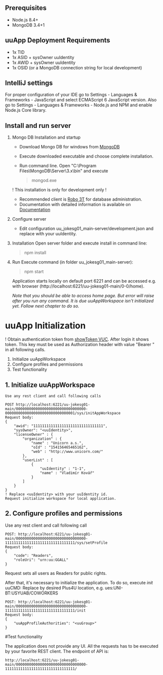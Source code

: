## Prerequisites
- Node.js 8.4+
- MongoDB 3.4+1

## uuApp Deployment Requirements
- 1x TID
- 1x ASID + sysOwner uuIdentity
- 1x AWID + sysOwner uuIdentity
- 1x OSID (or a MongoDB connection string for local development)
      
## IntelliJ settings
For proper configuration of your IDE go to Settings - Languages & Frameworks - JavaScript and select ECMAScript 6 JavaScript version. 
Also go to Settings - Languages & Frameworks - Node.js and NPM and enable Node.js Core library.

## Install and run server
1. Mongo DB Installation and startup
    - Download Mongo DB for windows from [MongoDB](https://www.mongodb.com/download-center?jmp=nav#community)
    - Execute downloaded executable and choose complete installation.
    - Run command line. Open "C:\Program Files\MongoDB\Server\3.x\bin" and execute

      > mongod.exe

     ! This installation is only for development only !
    - Recommended client is [Robo 3T](https://robomongo.org) for database administration.
    - Documentation with detailed information is available on [Documentation](https://plus4u.net/ues/sesm?SessFree=ues%253AVPH-BT%253AUAFTEMPLATE)
2. Configure server
    - Edit configuration uu_jokesg01_main-server/development.json and replace <uuSubAppInstanceSysOwner> with your uuIdentity.
3. Installation
    Open server folder and execute install in command line:

    > npm install
4. Run
    Execute command (in folder uu_jokesg01_main-server):

    > npm start
    
    Application starts locally on default port 6221 and can be accessed e.g. with browser (http://localhost:6221/uu-jokesg01-main/0-0/home).

    _Note that you should be able to access home page. But error will raise after you run any command. It is due uuAppWorkspace isn't initialized yet. Follow next chapter to do so._
# uuApp Initialization
! Obtain authentication token from [showToken VUC](https://oidc.plus4u.net/uu-oidcg01-main/0-0/showToken). 
  After login it shows token. This key must be used as Authorization header with value "Bearer <token>" in all following calls.

1. Initialize uuAppWorkspace
2. Configure profiles and permissions
3. Test functionality

## 1. Initialize uuAppWorkspace


    Use any rest client and call following calls

    POST http://localhost:6221/uu-jokesg01-main/00000000000000000000000000000000-00000000000000000000000000000001/sys/initAppWorkspace
    Request body:
    {
        "awid": "11111111111111111111111111111111",
        "sysOwner": "<uuIdentity>",
        "licenseOwner" : {
            "organization" : {
                "name" : "Unicorn a.s.",
                "oId" : "154156465465162",
                "web" : "http://www.unicorn.com/"
            },
            "userList" : [
                {
                    "uuIdentity" : "1-1",
                    "name" : "Vladimír Kovář"
                }
            ]
        }
    }
    ! Replace <uuIdentity> with your uuIdentity id.
    Request initialize workspace for local application.

## 2. Configure profiles and permissions

Use any rest client and call following call

    POST: http://localhost:6221/uu-jokesg01-main/00000000000000000000000000000000-11111111111111111111111111111111/sys/setProfile
    Request body:
    {
        "code": "Readers",
        "roleUri": "urn:uu:GGALL"
    }
Request sets all users as Readers for public rights.

After that, it's necessary to initialize the application. To do so, execute _init_ uuCMD:
Replace _<uuGroup>_ by desired Plus4U location, e.g. ues:UNI-BT:USYUAB/COWORKERS

    POST: http://localhost:6221/uu-jokesg01-main/00000000000000000000000000000000-11111111111111111111111111111111/init
    Request body:
    {
    	"uuAppProfileAuthorities": "<uuGroup>"
    }

#Test functionality

The application does not provide any UI. 
All the requests has to be executed by your favorite REST client.
The endpoint of API is:
    
    http://localhost:6221/uu-jokesg01-main/00000000000000000000000000000000-11111111111111111111111111111111/


